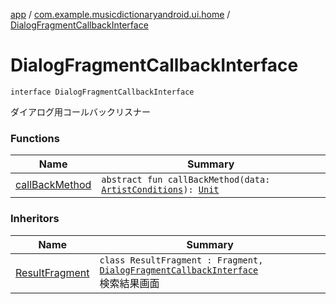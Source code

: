[app](../../index.md) / [com.example.musicdictionaryandroid.ui.home](../index.md) / [DialogFragmentCallbackInterface](./index.md)

# DialogFragmentCallbackInterface

`interface DialogFragmentCallbackInterface`

ダイアログ用コールバックリスナー

### Functions

| Name | Summary |
|---|---|
| [callBackMethod](call-back-method.md) | `abstract fun callBackMethod(data: `[`ArtistConditions`](../../com.example.domain.model.value/-artist-conditions/index.md)`): `[`Unit`](https://kotlinlang.org/api/latest/jvm/stdlib/kotlin/-unit/index.html) |

### Inheritors

| Name | Summary |
|---|---|
| [ResultFragment](../-result-fragment/index.md) | `class ResultFragment : Fragment, `[`DialogFragmentCallbackInterface`](./index.md)<br>検索結果画面 |
